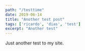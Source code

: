 ```yaml
---
path: "/testtime"
date: 2019-06-14
title: "Another test post"
tags: ['ricardo', 'dias', 'test']
excerpt: "Another test"
---
```


Just another test to my site.
